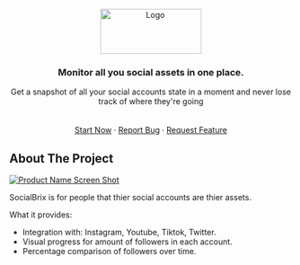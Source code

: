 <div id="top"></div>


<!-- PROJECT LOGO -->
<br />
<div align="center">
  <a href="https://github.com/othneildrew/Best-README-Template">
    <img src="https://res.cloudinary.com/prodme-app-cloud-6/image/upload/v1644706686/Kaching/SocialBrix-2-removebg-preview_xyiy4t.png" alt="Logo" width="180" height="80">
  </a>

  <h3 align="center">Monitor all you social assets in one place.</h3>

  <p align="center">
    Get a snapshot of all your social accounts state in a moment and never lose track of where they're going
    <br />
    <br />
    <br />
    <a href="https://socialbrix.digital/">Start Now</a>
    ·
    <a href="https://github.com/Ran-Sagy/SocialBrix_App/issues">Report Bug</a>
    ·
    <a href="https://github.com/Ran-Sagy/SocialBrix_App/issues">Request Feature</a>
  </p>
</div>



<!-- ABOUT THE PROJECT -->
## About The Project

[![Product Name Screen Shot][product-screenshot]](https://res.cloudinary.com/prodme-app-cloud-6/image/upload/v1657315790/Screen_Shot_2022-07-09_at_0.27.48_ykzkrx.png)

SocialBrix is for people that thier social accounts are thier assets.

What it provides:
* Integration with: Instagram, Youtube, Tiktok, Twitter.
* Visual progress for amount of followers in each account.
* Percentage comparison of followers over time.




<!-- MARKDOWN LINKS & IMAGES -->
<!-- https://www.markdownguide.org/basic-syntax/#reference-style-links -->
[contributors-shield]: https://img.shields.io/github/contributors/othneildrew/Best-README-Template.svg?style=for-the-badge
[contributors-url]: https://github.com/othneildrew/Best-README-Template/graphs/contributors
[forks-shield]: https://img.shields.io/github/forks/othneildrew/Best-README-Template.svg?style=for-the-badge
[forks-url]: https://github.com/othneildrew/Best-README-Template/network/members
[stars-shield]: https://img.shields.io/github/stars/othneildrew/Best-README-Template.svg?style=for-the-badge
[stars-url]: https://github.com/othneildrew/Best-README-Template/stargazers
[issues-shield]: https://img.shields.io/github/issues/othneildrew/Best-README-Template.svg?style=for-the-badge
[issues-url]: https://github.com/othneildrew/Best-README-Template/issues
[license-shield]: https://img.shields.io/github/license/othneildrew/Best-README-Template.svg?style=for-the-badge
[license-url]: https://github.com/othneildrew/Best-README-Template/blob/master/LICENSE.txt
[linkedin-shield]: https://img.shields.io/badge/-LinkedIn-black.svg?style=for-the-badge&logo=linkedin&colorB=555
[linkedin-url]: https://linkedin.com/in/othneildrew
[product-screenshot]: https://res.cloudinary.com/prodme-app-cloud-6/image/upload/v1657319302/Screen_Shot_2022-07-09_at_1.06.57_syykcn.png
[Next.js]: https://img.shields.io/badge/next.js-000000?style=for-the-badge&logo=nextdotjs&logoColor=white
[Next-url]: https://nextjs.org/
[React.js]: https://img.shields.io/badge/React-20232A?style=for-the-badge&logo=react&logoColor=61DAFB
[React-url]: https://reactjs.org/
[Vue.js]: https://img.shields.io/badge/Vue.js-35495E?style=for-the-badge&logo=vuedotjs&logoColor=4FC08D
[Vue-url]: https://vuejs.org/
[Angular.io]: https://img.shields.io/badge/Angular-DD0031?style=for-the-badge&logo=angular&logoColor=white
[Angular-url]: https://angular.io/
[Svelte.dev]: https://img.shields.io/badge/Svelte-4A4A55?style=for-the-badge&logo=svelte&logoColor=FF3E00
[Svelte-url]: https://svelte.dev/
[Laravel.com]: https://img.shields.io/badge/Laravel-FF2D20?style=for-the-badge&logo=laravel&logoColor=white
[Laravel-url]: https://laravel.com
[Bootstrap.com]: https://img.shields.io/badge/Bootstrap-563D7C?style=for-the-badge&logo=bootstrap&logoColor=white
[Bootstrap-url]: https://getbootstrap.com
[JQuery.com]: https://img.shields.io/badge/jQuery-0769AD?style=for-the-badge&logo=jquery&logoColor=white
[JQuery-url]: https://jquery.com 
[Appwrite]: https://www.vectorlogo.zone/logos/appwriteio/appwriteio-ar21.png
